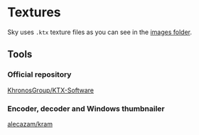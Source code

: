 # Textures

Sky uses `.ktx` texture files as you can see in the [images folder](../../data/assets/images/Data/Images/Bin/BC/).

## Tools

### Official repository

[KhronosGroup/KTX-Software](https://github.com/KhronosGroup/KTX-Software)

### Encoder, decoder and Windows thumbnailer

[alecazam/kram](https://github.com/alecazam/kram)
